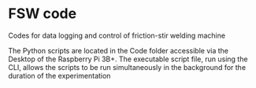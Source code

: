 # FSW code
Codes for data logging and control of friction-stir welding machine

The Python scripts are located in the Code folder accessible via the Desktop of the Raspberry Pi 3B+. The executable script file, run using the CLI, allows the scripts to be run simultaneously in the background for the duration of the experimentation
